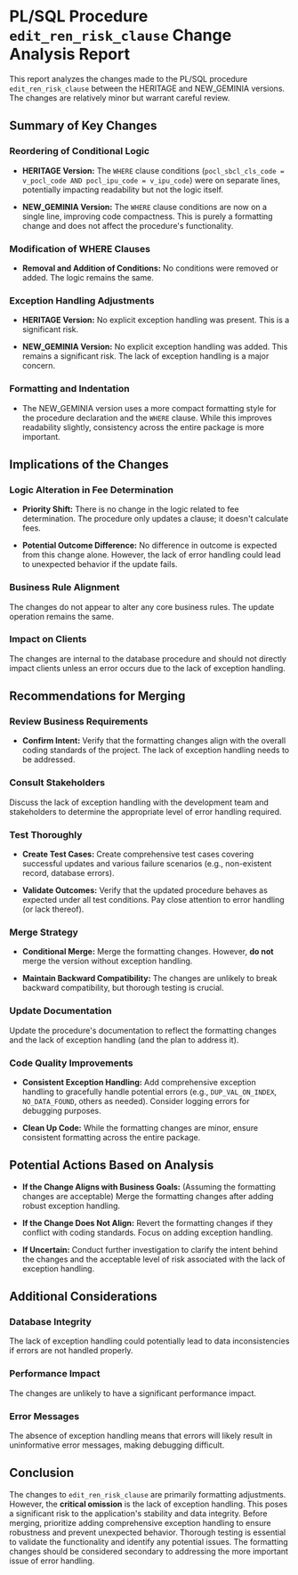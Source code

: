 # PL/SQL Procedure `edit_ren_risk_clause` Change Analysis Report

This report analyzes the changes made to the PL/SQL procedure `edit_ren_risk_clause` between the HERITAGE and NEW_GEMINIA versions.  The changes are relatively minor but warrant careful review.

## Summary of Key Changes

### Reordering of Conditional Logic

* **HERITAGE Version:** The `WHERE` clause conditions (`pocl_sbcl_cls_code = v_pocl_code AND pocl_ipu_code = v_ipu_code`) were on separate lines, potentially impacting readability but not the logic itself.

* **NEW_GEMINIA Version:** The `WHERE` clause conditions are now on a single line, improving code compactness.  This is purely a formatting change and does not affect the procedure's functionality.

### Modification of WHERE Clauses

* **Removal and Addition of Conditions:** No conditions were removed or added. The logic remains the same.

### Exception Handling Adjustments

* **HERITAGE Version:** No explicit exception handling was present.  This is a significant risk.

* **NEW_GEMINIA Version:** No explicit exception handling was added.  This remains a significant risk.  The lack of exception handling is a major concern.

### Formatting and Indentation

* The NEW_GEMINIA version uses a more compact formatting style for the procedure declaration and the `WHERE` clause.  While this improves readability slightly, consistency across the entire package is more important.


## Implications of the Changes

### Logic Alteration in Fee Determination

* **Priority Shift:** There is no change in the logic related to fee determination. The procedure only updates a clause; it doesn't calculate fees.

* **Potential Outcome Difference:** No difference in outcome is expected from this change alone.  However, the lack of error handling could lead to unexpected behavior if the update fails.

### Business Rule Alignment

The changes do not appear to alter any core business rules.  The update operation remains the same.

### Impact on Clients

The changes are internal to the database procedure and should not directly impact clients unless an error occurs due to the lack of exception handling.


## Recommendations for Merging

### Review Business Requirements

* **Confirm Intent:** Verify that the formatting changes align with the overall coding standards of the project.  The lack of exception handling needs to be addressed.

### Consult Stakeholders

Discuss the lack of exception handling with the development team and stakeholders to determine the appropriate level of error handling required.

### Test Thoroughly

* **Create Test Cases:** Create comprehensive test cases covering successful updates and various failure scenarios (e.g., non-existent record, database errors).

* **Validate Outcomes:** Verify that the updated procedure behaves as expected under all test conditions.  Pay close attention to error handling (or lack thereof).

### Merge Strategy

* **Conditional Merge:**  Merge the formatting changes.  However, **do not** merge the version without exception handling.

* **Maintain Backward Compatibility:** The changes are unlikely to break backward compatibility, but thorough testing is crucial.

### Update Documentation

Update the procedure's documentation to reflect the formatting changes and the lack of exception handling (and the plan to address it).

### Code Quality Improvements

* **Consistent Exception Handling:** Add comprehensive exception handling to gracefully handle potential errors (e.g., `DUP_VAL_ON_INDEX`, `NO_DATA_FOUND`, others as needed).  Consider logging errors for debugging purposes.

* **Clean Up Code:**  While the formatting changes are minor, ensure consistent formatting across the entire package.


## Potential Actions Based on Analysis

* **If the Change Aligns with Business Goals:** (Assuming the formatting changes are acceptable) Merge the formatting changes after adding robust exception handling.

* **If the Change Does Not Align:** Revert the formatting changes if they conflict with coding standards.  Focus on adding exception handling.

* **If Uncertain:** Conduct further investigation to clarify the intent behind the changes and the acceptable level of risk associated with the lack of exception handling.


## Additional Considerations

### Database Integrity

The lack of exception handling could potentially lead to data inconsistencies if errors are not handled properly.

### Performance Impact

The changes are unlikely to have a significant performance impact.

### Error Messages

The absence of exception handling means that errors will likely result in uninformative error messages, making debugging difficult.


## Conclusion

The changes to `edit_ren_risk_clause` are primarily formatting adjustments. However, the **critical omission** is the lack of exception handling.  This poses a significant risk to the application's stability and data integrity.  Before merging, prioritize adding comprehensive exception handling to ensure robustness and prevent unexpected behavior.  Thorough testing is essential to validate the functionality and identify any potential issues.  The formatting changes should be considered secondary to addressing the more important issue of error handling.
